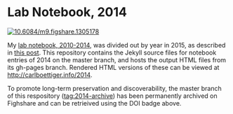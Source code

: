 # Lab Notebook, 2014

[![10.6084/m9.figshare.1305178](https://img.shields.io/badge/DOI-10.6084%2Fm9.figshare.1305178-blue.svg)](http://dx.doi.org/10.6084/m9.figshare.1305178)

My [lab notebook, 2010-2014](https://github.com/cboettig/labnotebook), was divided out by year in 2015, as described in [this post](http://www.carlboettiger.info/2015/01/01/notebook-maintenance-and-scaling.html). This repository contains the Jekyll source files for notebook entries of 2014 on the master branch, and hosts the output HTML files from its gh-pages branch.  Rendered HTML versions of these can be viewed at http://carlboettiger.info/2014.

To promote long-term preservation and discoverability, the master branch of this respository ([tag:2014-archive](https://github.com/cboettig/2014/releases/tag/2014-archive)) has been permanently archived on Fighshare and can be retrieived using the DOI badge above.
